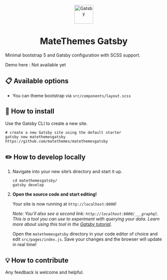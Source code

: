 <p align="center">
  <a href="https://www.gatsbyjs.com">
    <img alt="Gatsby" src="https://www.gatsbyjs.com/Gatsby-Monogram.svg" width="60" />
  </a>
</p>
<h1 align="center">
   MateThemes Gatsby
</h1>


Minimal bootstrap 5 and Gatsby configuration with SCSS support. 

Demo here : Not available yet

## 📋 Available options

- You can theme bootstrap via `src/components/layout.scss`

## 🚀 How to install

Use the Gatsby CLI to create a new site. 

```shell
# create a new Gatsby site using the default starter
gatsby new matethemesgatsby https://github.com/matethemes/matethemesgatsby
```


## ✏️ How to develop locally

1.  Navigate into your new site’s directory and start it up.

    ```shell
    cd matethemesgatsby/
    gatsby develop
    ```

1.  **Open the source code and start editing!**

    Your site is now running at `http://localhost:8000`!

    _Note: You'll also see a second link: _`http://localhost:8000/___graphql`_. This is a tool you can use to experiment with querying your data. Learn more about using this tool in the [Gatsby tutorial](https://www.gatsbyjs.com/tutorial/part-five/#introducing-graphiql)._

    Open the `matethemesgatsby` directory in your code editor of choice and edit `src/pages/index.js`. Save your changes and the browser will update in real time!

## 💡 How to contribute 

Any feedback is welcome and helpful.